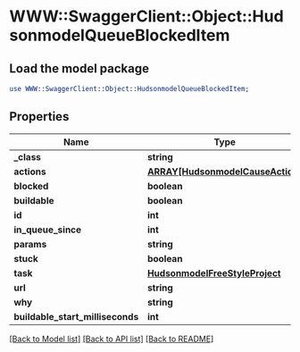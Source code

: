# WWW::SwaggerClient::Object::HudsonmodelQueueBlockedItem

## Load the model package
```perl
use WWW::SwaggerClient::Object::HudsonmodelQueueBlockedItem;
```

## Properties
Name | Type | Description | Notes
------------ | ------------- | ------------- | -------------
**_class** | **string** |  | [optional] 
**actions** | [**ARRAY[HudsonmodelCauseAction]**](HudsonmodelCauseAction.md) |  | [optional] 
**blocked** | **boolean** |  | [optional] 
**buildable** | **boolean** |  | [optional] 
**id** | **int** |  | [optional] 
**in_queue_since** | **int** |  | [optional] 
**params** | **string** |  | [optional] 
**stuck** | **boolean** |  | [optional] 
**task** | [**HudsonmodelFreeStyleProject**](HudsonmodelFreeStyleProject.md) |  | [optional] 
**url** | **string** |  | [optional] 
**why** | **string** |  | [optional] 
**buildable_start_milliseconds** | **int** |  | [optional] 

[[Back to Model list]](../README.md#documentation-for-models) [[Back to API list]](../README.md#documentation-for-api-endpoints) [[Back to README]](../README.md)


